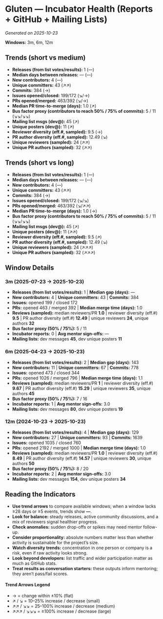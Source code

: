 # Gluten — Incubator Health (Reports + GitHub + Mailing Lists)
_Generated on 2025-10-23_

**Windows:** 3m, 6m, 12m

## Trends (short vs medium)

- **Releases (from list votes/results):** 1 (—)
- **Median days between releases:** — (—)
- **New contributors:** 4 (—)
- **Unique committers:** 43 (↗↗)
- **Commits:** 384 (→)
- **Issues opened/closed:** 199/172 (↘/→)
- **PRs opened/merged:** 463/392 (↘/→)
- **Median PR time-to-merge (days):** 1.0 (↗)
- **Bus factor proxy (contributors to reach 50% / 75% of commits):** 5 / 11 (↘↘/↘↘)
- **Mailing list msgs (dev@):** 45 (↗)
- **Unique posters (dev@):** 11 (↗)
- **Reviewer diversity (eff.#, sampled):** 9.5 (→)
- **PR author diversity (eff.#, sampled):** 12.49 (↘)
- **Unique reviewers (sampled):** 24 (↗↗)
- **Unique PR authors (sampled):** 32 (↗↗)

## Trends (short vs long)

- **Releases (from list votes/results):** 1 (—)
- **Median days between releases:** — (—)
- **New contributors:** 4 (—)
- **Unique committers:** 43 (↗↗)
- **Commits:** 384 (→)
- **Issues opened/closed:** 199/172 (↘/↘)
- **PRs opened/merged:** 463/392 (↘/↗↗)
- **Median PR time-to-merge (days):** 1.0 (→)
- **Bus factor proxy (contributors to reach 50% / 75% of commits):** 5 / 11 (↘↘/↘↘)
- **Mailing list msgs (dev@):** 45 (↗)
- **Unique posters (dev@):** 11 (↗↗)
- **Reviewer diversity (eff.#, sampled):** 9.5 (↗)
- **PR author diversity (eff.#, sampled):** 12.49 (↘)
- **Unique reviewers (sampled):** 24 (↗↗↗)
- **Unique PR authors (sampled):** 32 (↗↗↗)

## Window Details
### 3m  (2025-07-23 → 2025-10-23)
- **Releases (from list votes/results):** 1  |  **Median gap (days):** —
- **New contributors:** 4  |  **Unique committers:** 43  |  **Commits:** 384
- **Issues:** opened 199 / closed 172
- **PRs:** opened 463 / merged 392  |  **Median merge time (days):** 1.0
- **Reviews (sampled):** median reviewers/PR **1.0**  |  reviewer diversity (eff.#) **9.5**  |  PR author diversity (eff.#) **12.49**  |  unique reviewers **24**, unique authors **32**
- **Bus factor proxy (50% / 75%):** 5 / 11
- **Incubator reports:** 0  |  **Avg mentor sign-offs:** —
- **Mailing lists:** dev messages **45**, dev unique posters **11**

### 6m  (2025-04-23 → 2025-10-23)
- **Releases (from list votes/results):** 2  |  **Median gap (days):** 143
- **New contributors:** 11  |  **Unique committers:** 67  |  **Commits:** 778
- **Issues:** opened 473 / closed 344
- **PRs:** opened 1026 / merged 796  |  **Median merge time (days):** 1.1
- **Reviews (sampled):** median reviewers/PR **1**  |  reviewer diversity (eff.#) **9.67**  |  PR author diversity (eff.#) **15.29**  |  unique reviewers **35**, unique authors **45**
- **Bus factor proxy (50% / 75%):** 7 / 16
- **Incubator reports:** 1  |  **Avg mentor sign-offs:** 3.0
- **Mailing lists:** dev messages **80**, dev unique posters **19**

### 12m  (2024-10-23 → 2025-10-23)
- **Releases (from list votes/results):** 4  |  **Median gap (days):** 129
- **New contributors:** 27  |  **Unique committers:** 93  |  **Commits:** 1639
- **Issues:** opened 1035 / closed 760
- **PRs:** opened 2192 / merged 1000  |  **Median merge time (days):** 1.0
- **Reviews (sampled):** median reviewers/PR **1.0**  |  reviewer diversity (eff.#) **8.49**  |  PR author diversity (eff.#) **14.57**  |  unique reviewers **30**, unique authors **50**
- **Bus factor proxy (50% / 75%):** 8 / 20
- **Incubator reports:** 2  |  **Avg mentor sign-offs:** 3.0
- **Mailing lists:** dev messages **154**, dev unique posters **34**

## Reading the Indicators
- **Use trend arrows** to compare available windows; when a window lacks ≥28 days or ≥5 events, trends show **—**.
- **Look for balance:** steady releases, active community discussions, and a mix of reviewers signal healthier progress.
- **Check anomalies:** sudden drop-offs or spikes may need mentor follow-up.
- **Consider proportionality:** absolute numbers matter less than whether activity is sustainable for the project’s size.
- **Watch diversity trends:** concentration in one person or company is a risk, even if raw activity looks strong.
- **Look beyond developers:** list traffic and wider participation matter as much as GitHub stats.
- **Treat results as conversation starters:** these outputs inform mentoring; they aren’t pass/fail scores.

#### Trend Arrows Legend
- →  = change within ±10% (flat)
- ↗ / ↘ = 10–25% increase / decrease (small)
- ↗↗ / ↘↘ = 25–100% increase / decrease (medium)
- ↗↗↗ / ↘↘↘ = ≥100% increase / decrease (large)
